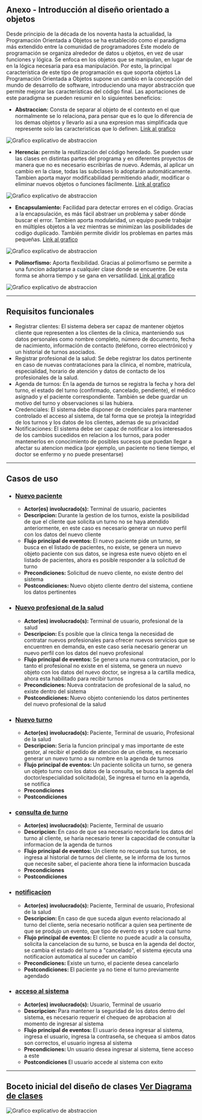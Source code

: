 
## Anexo - Introducción al diseño orientado a objetos
Desde principio de la década de los noventa hasta la actualidad, la Programación Orientada a Objetos se ha establecido como el paradigma más extendido entre la comunidad de programadores
Este modelo de programación se organiza alrededor de datos u objetos, en vez de usar funciones y lógica. Se enfoca en los objetos que se manipulan, en lugar de en la lógica necesaria para esa manipulación. Por esto, la principal característica de este tipo de programación es que soporta objetos
La Programación Orientada a Objetos supone un cambio en la concepción del mundo de desarrollo de software, introduciendo una mayor abstracción que permite mejorar las características del código final. Las aportaciones de este paradigma se pueden resumir en lo siguientes beneficios:

- <strong>Abstraccion:</strong> Consta de separar al objeto de el contexto en el que normalmente se lo relaciona, para pensar que es lo que lo diferencia de los demas objetos y llevarlo asi a una expresion mas simplificada que represente solo las caracteristicas que lo definen. [Link al grafico](# "Title")

![Grafico explicativo de abstraccion](../Imagenes/Abstraccion.png "Title")

- <strong>Herencia:</strong>  permite la reutilización del código heredado. Se pueden usar las clases en distintas partes del programa y en diferentes proyectos de manera que no es necesario escribirlas de nuevo. Además, al aplicar un cambio en la clase, todas las subclases lo adoptarán automáticamente. Tambien aporta mayor modificabilidad permitiendo añadir, modificar o eliminar nuevos objetos o funciones fácilmente. [Link al grafico](https://excalidraw.com/#json=FxrRERw9nSOBUSBMmflaR,FeeHuNq_30etTGuRFt6SLg "Title")

![Grafico explicativo de abstraccion](../Imagenes/Herencia.png "Title")

- <strong>Encapsulamiento:</strong> Facilidad para detectar errores en el código. Gracias a la encapsulación, es más fácil abstraer un problema y saber dónde buscar el error. Tambien aporta modularidad, un equipo puede trabajar en múltiples objetos a la vez mientras se minimizan las posibilidades de codigo duplicado. También permite dividir los problemas en partes más pequeñas.  [Link al grafico](https://excalidraw.com/#json=dAxXb9ybYKSou77apYc2L,h8K_mbSXSk36QsciyWxC6Q "Title")

![Grafico explicativo de abstraccion](../Imagenes/Encapsulacion.png "Title")

- <strong>Polimorfismo:</strong> Aporta flexibilidad. Gracias al polimorfismo se permite a una funcion adaptarse a cualquier clase donde se encuentre. De esta forma se ahorra tiempo y se gana en versatilidad. [Link al grafico](https://excalidraw.com/#json=UM582BP5g4EHHgvow3Zvb,8k1ihIrYFDQ5PhxJcq6Jdw "Title")

![Grafico explicativo de abstraccion](../Imagenes/Polimorfismo.png "Title")

---

## Requisitos funcionales
- Registrar clientes: El sistema debera ser capaz de mantener objetos cliente que representen a los clientes de la clinica, manteniendo sus datos personales como nombre completo, número de documento, fecha de nacimiento, información de contacto (teléfono, correo electrónico) y un historial de turnos asociados.
- Registrar profesional de la salud: Se debe registrar los datos pertinente en caso de nuevas contrataciones para la clinica, el nombre, matrícula, especialidad, horario de atención y datos de contacto de los profesionales de la salud.
- Agenda de turnos: En la agenda de turnos se registra la fecha y hora del turno, el estado del turno (confirmado, cancelado, pendiente), el médico asignado y el paciente correspondiente. También se debe guardar un motivo del turno y observaciones si las hubiera.
- Credenciales: El sistema debe disponer de credenciales para mantener controlado el acceso al sistema, de tal forma que se proteja la integridad de los turnos y los datos de los clientes, ademas de su privacidad
- Notificaciones: El sistema debe ser capaz de notificar a los interesados de los cambios sucedidos en relacion a los turnos, para poder mantenerlos en conocimiento de posibles sucesos que puedan llegar a afectar su atencion medica (por ejemplo, un paciente no tiene tiempo, el doctor se enfermo y no puede presentarse)

---

## Casos de uso
- ###  <u> Nuevo paciente </u>
    - <strong> Actor(es) involucrado(s):</strong> Terminal de usuario, pacientes
    - <strong>Descripcion: </strong> Durante la gestion de los turnos, existe la posibilidad de que el cliente que solicita un turno no se haya atendido anteriormente, en este caso es necesario generar un nuevo perfil con los datos del nuevo cliente
    - <strong> Flujo principal de eventos: </strong> El nuevo paciente pide un turno, se busca en el listado de pacientes, no existe, se genera un nuevo objeto paciente con sus datos, se ingresa este nuevo objeto en el listado de pacientes, ahora es posible responder a la solicitud de turno
    - <strong> Precondiciones: </strong> Solicitud de nuevo cliente, no existe dentro del sistema
    - <strong> Postcondiciones: </strong> Nuevo objeto cliente dentro del sistema, contiene los datos pertinentes
- ###  <u> Nuevo profesional de la salud </u>
    - <strong> Actor(es) involucrado(s): </strong> Terminal de usuario, profesional de la salud
    - <strong> Descripcion: </strong> Es posible que la clinica tenga la necesidad de contratar nuevos profesionales para ofrecer nuevos servicios que se encuentren en demanda, en este caso seria necesario generar un nuevo perfil con los datos del nuevo profesional
    - <strong> Flujo principal de eventos: </strong> Se genera una nueva contratacion, por lo tanto el profesional no existe en el sistema, se genera un nuevo objeto con los datos del nuevo doctor, se ingresa a la cartilla medica, ahora esta habilitado para recibir turnos
    - <strong>Precondiciones: </strong> Nueva contratacion de profesional de la salud, no existe dentro del sistema
    - <strong>Postcondiciones: </strong> Nuevo objeto conteniendo los datos pertinentes del nuevo profesional de la salud
- ### <u> Nuevo turno </u>
    - <strong> Actor(es) involucrado(s): </strong> Paciente, Terminal de usuario, Profesional de la salud
    - <strong> Descripcion: </strong> Seria la funcion principal y mas importante de este gestor, al recibir el pedido de atencion de un cliente, es necesario generar un nuevo turno a su nombre en la agenda de turnos 
    - <strong> Flujo principal de eventos: </strong> Un paciente solicita un turno, se genera un objeto turno con los datos de la consulta, se busca la agenda del doctor/especialidad solicitado(a), Se ingresa el turno en la agenda, se notifica
    - <strong> Precondiciones </strong>
    - <strong> Postcondiciones </strong>
- ### <u> consulta de turno </u>
    - <strong> Actor(es) involucrado(s): </strong> Paciente, Terminal de usuario
    - <strong> Descripcion: </strong> En caso de que sea necesario recordarle los datos del turno al cliente, se haria necesario tener la capacidad de consultar la informacion de la agenda de turnos
    - <strong> Flujo principal de eventos: </strong> Un cliente no recuerda sus turnos, se ingresa al historial de turnos del cliente, se le informa de los turnos que necesite saber, el paciente ahora tiene la informacion buscada
    - <strong> Precondiciones </strong>
    - <strong> Postcondiciones </strong>
- ### <u> notificacion </u>
    - <strong> Actor(es) involucrado(s): </strong> Paciente, Terminal de usuario, Profesional de la salud
    - <strong> Descripcion: </strong> En caso de que suceda algun evento relacionado al turno del cliente, seria necesario notificar a quien sea pertinente de que se produjo un evento, que tipo de evento es y  sobre cual turno
    - <strong> Flujo principal de eventos: </strong> El cliente no puede acudir a la consulta, solicita la cancelacion de su turno, se busca en la agenda del doctor, se cambia el estado del turno a "cancelado", el sistema ejecuta una notificacion automatica al suceder un cambio
    - <strong> Precondiciones: </strong> Existe un turno, el paciente desea cancelarlo
    - <strong> Postcondiciones: </strong> El paciente ya no tiene el turno previamente agendado 
- ### <u> acceso al sistema </u>
    - <strong> Actor(es) involucrado(s): </strong> Usuario, Terminal de usuario
    - <strong> Descripcion: </strong> Para mantener la seguridad de los datos dentro del sistema, es necesario requerir el chequeo de aprobacion al momento de ingresar al sistema
    - <strong> Flujo principal de eventos: </strong> El usuario desea ingresar al sistema, ingresa el usuario, ingresa la contraseña, se chequea si ambos datos son correctos, el usuario ingresa al sistema
    - <strong> Precondiciones: </strong> Un usuario desea ingresar al sistema, tiene acceso a este
    - <strong> Postcondiciones </strong> El usuario accede al sistema con exito

---

## Boceto inicial del diseño de clases [Ver Diagrama de clases](https://excalidraw.com/#json=KZ2K05D3fDmmzUnPLjUr7,kv-aiHTS16bJzXqlilG6xg "Title")

![Grafico explicativo de abstraccion](../Imagenes/diagrama.png "Title")

